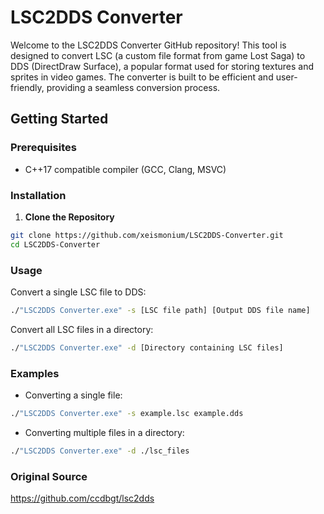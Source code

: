 # LSC2DDS Converter

Welcome to the LSC2DDS Converter GitHub repository! This tool is designed to convert LSC (a custom file format from game Lost Saga) to DDS (DirectDraw Surface), a popular format used for storing textures and sprites in video games. The converter is built to be efficient and user-friendly, providing a seamless conversion process.


## Getting Started

### Prerequisites

- C++17 compatible compiler (GCC, Clang, MSVC)

### Installation

1. **Clone the Repository**

```bash
git clone https://github.com/xeismonium/LSC2DDS-Converter.git
cd LSC2DDS-Converter
```

### Usage

Convert a single LSC file to DDS:

```bash
./"LSC2DDS Converter.exe" -s [LSC file path] [Output DDS file name]
```

Convert all LSC files in a directory:

```bash
./"LSC2DDS Converter.exe" -d [Directory containing LSC files]
```

### Examples

- Converting a single file:

```bash
./"LSC2DDS Converter.exe" -s example.lsc example.dds
```

- Converting multiple files in a directory:

```bash
./"LSC2DDS Converter.exe" -d ./lsc_files
```

### Original Source
https://github.com/ccdbgt/lsc2dds
